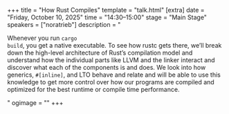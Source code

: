 +++
title = "How Rust Compiles"
template = "talk.html"
[extra]
  date = "Friday, October 10, 2025"
  time = "14:30–15:00"
  stage = "Main Stage"
  speakers = ["noratrieb"]
  description = "<p>Whenever you run <code>cargo build</code>, you get a native executable. To see how rustc gets there, we’ll break down the high-level architecture of Rust’s compilation model and understand how the individual parts like LLVM and the linker interact and discover what each of the components is and does. We look into how generics, <code>#[inline]</code>, and LTO behave and relate and will be able to use this knowledge to get more control over how our programs are compiled and optimized for the best runtime or compile time performance.</p>"
  ogimage = ""
+++
